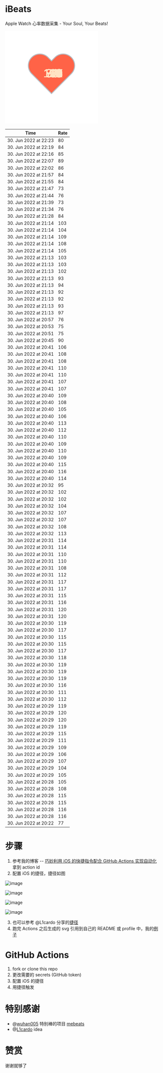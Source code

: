 # iBeats
Apple Watch 心率数据采集 - Your Soul, Your Beats!

![](./files/heart.svg)

<!--START_SECTION:my_heart_rate-->
| Time | Rate | 
 | ---- | ---- | 
| 30. Jun 2022 at 22:23 | 80 |
| 30. Jun 2022 at 22:19 | 84 |
| 30. Jun 2022 at 22:16 | 85 |
| 30. Jun 2022 at 22:07 | 89 |
| 30. Jun 2022 at 22:02 | 86 |
| 30. Jun 2022 at 21:57 | 84 |
| 30. Jun 2022 at 21:55 | 84 |
| 30. Jun 2022 at 21:47 | 73 |
| 30. Jun 2022 at 21:44 | 76 |
| 30. Jun 2022 at 21:39 | 73 |
| 30. Jun 2022 at 21:34 | 76 |
| 30. Jun 2022 at 21:28 | 84 |
| 30. Jun 2022 at 21:14 | 103 |
| 30. Jun 2022 at 21:14 | 104 |
| 30. Jun 2022 at 21:14 | 109 |
| 30. Jun 2022 at 21:14 | 108 |
| 30. Jun 2022 at 21:14 | 105 |
| 30. Jun 2022 at 21:13 | 103 |
| 30. Jun 2022 at 21:13 | 103 |
| 30. Jun 2022 at 21:13 | 102 |
| 30. Jun 2022 at 21:13 | 93 |
| 30. Jun 2022 at 21:13 | 94 |
| 30. Jun 2022 at 21:13 | 92 |
| 30. Jun 2022 at 21:13 | 92 |
| 30. Jun 2022 at 21:13 | 93 |
| 30. Jun 2022 at 21:13 | 97 |
| 30. Jun 2022 at 20:57 | 76 |
| 30. Jun 2022 at 20:53 | 75 |
| 30. Jun 2022 at 20:51 | 75 |
| 30. Jun 2022 at 20:45 | 90 |
| 30. Jun 2022 at 20:41 | 106 |
| 30. Jun 2022 at 20:41 | 108 |
| 30. Jun 2022 at 20:41 | 108 |
| 30. Jun 2022 at 20:41 | 110 |
| 30. Jun 2022 at 20:41 | 110 |
| 30. Jun 2022 at 20:41 | 107 |
| 30. Jun 2022 at 20:41 | 107 |
| 30. Jun 2022 at 20:40 | 109 |
| 30. Jun 2022 at 20:40 | 108 |
| 30. Jun 2022 at 20:40 | 105 |
| 30. Jun 2022 at 20:40 | 106 |
| 30. Jun 2022 at 20:40 | 113 |
| 30. Jun 2022 at 20:40 | 112 |
| 30. Jun 2022 at 20:40 | 110 |
| 30. Jun 2022 at 20:40 | 109 |
| 30. Jun 2022 at 20:40 | 110 |
| 30. Jun 2022 at 20:40 | 109 |
| 30. Jun 2022 at 20:40 | 115 |
| 30. Jun 2022 at 20:40 | 116 |
| 30. Jun 2022 at 20:40 | 114 |
| 30. Jun 2022 at 20:32 | 95 |
| 30. Jun 2022 at 20:32 | 102 |
| 30. Jun 2022 at 20:32 | 102 |
| 30. Jun 2022 at 20:32 | 104 |
| 30. Jun 2022 at 20:32 | 107 |
| 30. Jun 2022 at 20:32 | 107 |
| 30. Jun 2022 at 20:32 | 108 |
| 30. Jun 2022 at 20:32 | 113 |
| 30. Jun 2022 at 20:31 | 114 |
| 30. Jun 2022 at 20:31 | 114 |
| 30. Jun 2022 at 20:31 | 110 |
| 30. Jun 2022 at 20:31 | 110 |
| 30. Jun 2022 at 20:31 | 108 |
| 30. Jun 2022 at 20:31 | 112 |
| 30. Jun 2022 at 20:31 | 117 |
| 30. Jun 2022 at 20:31 | 117 |
| 30. Jun 2022 at 20:31 | 115 |
| 30. Jun 2022 at 20:31 | 116 |
| 30. Jun 2022 at 20:31 | 120 |
| 30. Jun 2022 at 20:31 | 120 |
| 30. Jun 2022 at 20:30 | 119 |
| 30. Jun 2022 at 20:30 | 117 |
| 30. Jun 2022 at 20:30 | 115 |
| 30. Jun 2022 at 20:30 | 115 |
| 30. Jun 2022 at 20:30 | 117 |
| 30. Jun 2022 at 20:30 | 118 |
| 30. Jun 2022 at 20:30 | 119 |
| 30. Jun 2022 at 20:30 | 119 |
| 30. Jun 2022 at 20:30 | 119 |
| 30. Jun 2022 at 20:30 | 116 |
| 30. Jun 2022 at 20:30 | 111 |
| 30. Jun 2022 at 20:30 | 112 |
| 30. Jun 2022 at 20:29 | 119 |
| 30. Jun 2022 at 20:29 | 120 |
| 30. Jun 2022 at 20:29 | 120 |
| 30. Jun 2022 at 20:29 | 119 |
| 30. Jun 2022 at 20:29 | 115 |
| 30. Jun 2022 at 20:29 | 111 |
| 30. Jun 2022 at 20:29 | 109 |
| 30. Jun 2022 at 20:29 | 106 |
| 30. Jun 2022 at 20:29 | 107 |
| 30. Jun 2022 at 20:29 | 104 |
| 30. Jun 2022 at 20:29 | 105 |
| 30. Jun 2022 at 20:28 | 105 |
| 30. Jun 2022 at 20:28 | 108 |
| 30. Jun 2022 at 20:28 | 115 |
| 30. Jun 2022 at 20:28 | 115 |
| 30. Jun 2022 at 20:28 | 116 |
| 30. Jun 2022 at 20:28 | 116 |
| 30. Jun 2022 at 20:22 | 77 |

<!--END_SECTION:my_heart_rate-->

# 步骤
1. 参考我的博客 -- [巧妙利用 iOS 的快捷指令配合 GitHub Actions 实现自动化](https://github.com/yihong0618/gitblog/issues/198) 拿到 action id
2. 配置 iOS 的捷径，捷径如图

![image](https://user-images.githubusercontent.com/15976103/122154218-0db0b480-ce97-11eb-93bb-5aec07c558dc.png)

![image](https://user-images.githubusercontent.com/15976103/122154236-186b4980-ce97-11eb-8e4b-70551a0391ae.png)

![image](https://user-images.githubusercontent.com/15976103/122154268-2d47dd00-ce97-11eb-902e-3acf292265a9.png)

![image](https://user-images.githubusercontent.com/15976103/122174055-fa144680-ceb4-11eb-9be2-3eb83cd516f7.png)

3. 也可以参考 @L1cardo 分享的[捷径](https://www.icloud.com/shortcuts/6ab6047b459c41ad822ad6b94b1c03d4)
4. 跑完 Actions 之后生成的 svg 引用到自己的 README 或 profile 中，我的[例子](https://github.com/yihong0618) 

# GitHub Actions

1. fork or clone this repo
2. 更改需要的 secrets (GitHub token)
3. 配置 iOS 的捷径
4. 用捷径触发

# 特别感谢
- @[wuhan005](https://github.com/wuhan005) 特别棒的项目 [mebeats](https://github.com/wuhan005/mebeats)
- @[L1cardo](https://github.com/L1cardo) idea

# 赞赏
谢谢就够了

